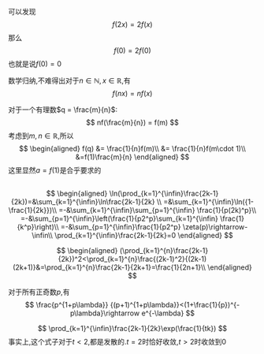可以发现
$$
f(2x) = 2f(x)
$$
那么
$$
f(0) = 2f(0)
$$
也就是说$f(0) = 0$

数学归纳,不难得出对于$n\in \mathbb{N},x\in \mathbb{R}$,有
$$
f(nx) = nf(x)
$$

对于一个有理数$q = \frac{m}{n}$:
$$
nf(\frac{m}{n}) = f(m)
$$
考虑到$m,n\in \mathbb{R}$,所以
$$
\begin{aligned}
    f(q) &= \frac{1}{n}f(m)\\
    &= \frac{1}{n}f(m\cdot 1)\\
    &=f(1)\frac{m}{n}
\end{aligned}
$$
这里显然$a = f(1)$是合乎要求的

## 
$$
\begin{aligned}
    \ln(\prod_{k=1}^{\infin}\frac{2k-1}{2k})=&\sum_{k=1}^{\infin}\ln\frac{2k-1}{2k} \\
    =&\sum_{k=1}^{\infin}\ln({1-\frac{1}{2k}})\\
    =-&\sum_{k=1}^{\infin}\sum_{p=1}^{\infin}
    \frac{1}{p(2k)^p}\\
    =-&\sum_{p=1}^{\infin}\left(\frac{1}{p2^p}\sum_{k=1}^{\infin}
    \frac{1}{k^p}\right)\\
    =-&\sum_{p=1}^{\infin}\frac{1}{p2^p}
    \zeta(p)\rightarrow-\infin\\
    \prod_{k=1}^{\infin}\frac{2k-1}{2k}=0
\end{aligned}
$$

$$
\begin{aligned}
    (\prod_{k=1}^{n}\frac{2k-1}{2k})^2<\prod_{k=1}^{n}\frac{(2k-1)^2}{(2k-1)(2k+1)}&=\prod_{k=1}^{n}\frac{2k-1}{2k+1}=\frac{1}{2n+1}\\
\end{aligned}
$$

对于所有正奇数$p$,有
$$
\frac{p^{1+p\lambda}}
{(p+1)^{1+p\lambda}}<(1+\frac{1}{p})^{-p\lambda}\rightarrow e^{-\lambda}
$$

$$
\prod_{k=1}^{\infin}\frac{2k-1}{2k}\exp(\frac{1}{tk})
$$
事实上,这个式子对于$t<2$,都是发散的.$t=2$时恰好收敛,$t>2$时收敛到0